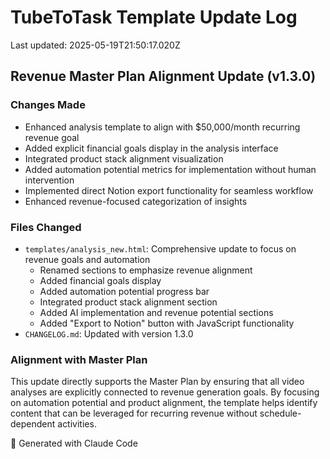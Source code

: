 # TubeToTask Template Update Log
Last updated: 2025-05-19T21:50:17.020Z

## Revenue Master Plan Alignment Update (v1.3.0)
    
### Changes Made
- Enhanced analysis template to align with $50,000/month recurring revenue goal
- Added explicit financial goals display in the analysis interface
- Integrated product stack alignment visualization
- Added automation potential metrics for implementation without human intervention
- Implemented direct Notion export functionality for seamless workflow
- Enhanced revenue-focused categorization of insights

### Files Changed
- `templates/analysis_new.html`: Comprehensive update to focus on revenue goals and automation
  - Renamed sections to emphasize revenue alignment
  - Added financial goals display
  - Added automation potential progress bar
  - Integrated product stack alignment section
  - Added AI implementation and revenue potential sections
  - Added "Export to Notion" button with JavaScript functionality
- `CHANGELOG.md`: Updated with version 1.3.0

### Alignment with Master Plan
This update directly supports the Master Plan by ensuring that all video analyses are explicitly connected to revenue generation goals. By focusing on automation potential and product alignment, the template helps identify content that can be leveraged for recurring revenue without schedule-dependent activities.

🤖 Generated with Claude Code
